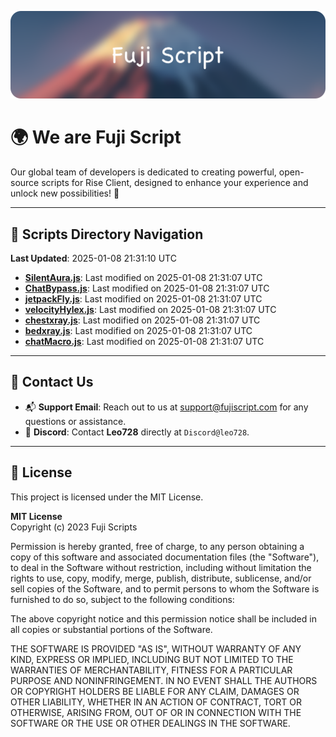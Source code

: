 ![Banner](.github/b.webp)

# 🌍 **We are Fuji Script**

Our global team of developers is dedicated to creating powerful, open-source scripts for Rise Client, designed to enhance your experience and unlock new possibilities! 🌟

---
<!-- SCRIPTS_NAVIGATION_START -->
## 📂 **Scripts Directory Navigation**

**Last Updated**: 2025-01-08 21:31:10 UTC

- **[SilentAura.js](scripts/SilentAura.js)**: Last modified on 2025-01-08 21:31:07 UTC
- **[ChatBypass.js](scripts/ChatBypass.js)**: Last modified on 2025-01-08 21:31:07 UTC
- **[jetpackFly.js](scripts/jetpackFly.js)**: Last modified on 2025-01-08 21:31:07 UTC
- **[velocityHylex.js](scripts/velocityHylex.js)**: Last modified on 2025-01-08 21:31:07 UTC
- **[chestxray.js](scripts/chestxray.js)**: Last modified on 2025-01-08 21:31:07 UTC
- **[bedxray.js](scripts/bedxray.js)**: Last modified on 2025-01-08 21:31:07 UTC
- **[chatMacro.js](scripts/chatMacro.js)**: Last modified on 2025-01-08 21:31:07 UTC

<!-- SCRIPTS_NAVIGATION_END -->

---

## 💬 **Contact Us**  
- 📬 **Support Email**: Reach out to us at [support@fujiscript.com](mailto:support@fujiscript.com) for any questions or assistance.  
- 💬 **Discord**: Contact **Leo728** directly at `Discord@leo728`.

---

## 📜 **License**

This project is licensed under the MIT License.  

**MIT License**  
Copyright (c) 2023 Fuji Scripts  

Permission is hereby granted, free of charge, to any person obtaining a copy of this software and associated documentation files (the "Software"), to deal in the Software without restriction, including without limitation the rights to use, copy, modify, merge, publish, distribute, sublicense, and/or sell copies of the Software, and to permit persons to whom the Software is furnished to do so, subject to the following conditions:  

The above copyright notice and this permission notice shall be included in all copies or substantial portions of the Software.  

THE SOFTWARE IS PROVIDED "AS IS", WITHOUT WARRANTY OF ANY KIND, EXPRESS OR IMPLIED, INCLUDING BUT NOT LIMITED TO THE WARRANTIES OF MERCHANTABILITY, FITNESS FOR A PARTICULAR PURPOSE AND NONINFRINGEMENT. IN NO EVENT SHALL THE AUTHORS OR COPYRIGHT HOLDERS BE LIABLE FOR ANY CLAIM, DAMAGES OR OTHER LIABILITY, WHETHER IN AN ACTION OF CONTRACT, TORT OR OTHERWISE, ARISING FROM, OUT OF OR IN CONNECTION WITH THE SOFTWARE OR THE USE OR OTHER DEALINGS IN THE SOFTWARE.  
